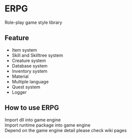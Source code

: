 # ERPG
Role-play game style library

## Feature
* Item system
* Skill and Skilltree system
* Creature system
* Database system
* Inventory system
* Material
* Multiple language
* Quest system
* Logger

## How to use ERPG
Import dll into game engine <br />
Import runtime package into game engine <br />
Depend on the game engine detail please check wiki pages
